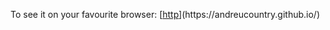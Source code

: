 To see it on your favourite browser: [[http]([https://andreucountry.github.io](https://andreucountry.github.io/))](https://andreucountry.github.io/)

